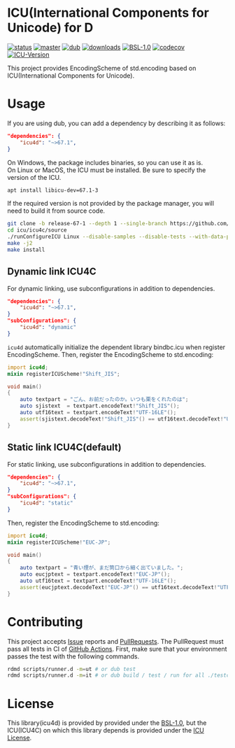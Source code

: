 # ICU(International Components for Unicode) for D
[![status](https://github.com/shoo/icu4d/workflows/status/badge.svg)](https://github.com/shoo/icu4d/actions?query=workflow%3Astatus)
[![master](https://github.com/shoo/icu4d/workflows/master/badge.svg)](https://github.com/shoo/icu4d/actions?query=workflow%3Amaster)
[![dub](https://img.shields.io/dub/v/icu4d.svg?cacheSeconds=3600)](https://code.dlang.org/packages/icu4d)
[![downloads](https://img.shields.io/dub/dt/icu4d.svg?cacheSeconds=3600)](https://code.dlang.org/packages/icu4d)
[![BSL-1.0](http://img.shields.io/badge/license-BSL--1.0-blue.svg?style=flat)](./LICENSE)
[![codecov](https://codecov.io/gh/shoo/icu4d/branch/master/graph/badge.svg)](https://codecov.io/gh/shoo/icu4d)
[![ICU-Version](http://img.shields.io/badge/icu%20version-67.1-green.svg?style=flat)](https://github.com/unicode-org/icu/releases/tag/release-67-1)

This project provides EncodingScheme of std.encoding based on ICU(International Components for Unicode).

# Usage

If you are using dub, you can add a dependency by describing it as follows:

```json
"dependencies": {
    "icu4d": "~>67.1",
}
```

On Windows, the package includes binaries, so you can use it as is.  
On Linux or MacOS, the ICU must be installed. Be sure to specify the version of the ICU.

```sh
apt install libicu-dev=67.1-3
```

If the required version is not provided by the package manager, you will need to build it from source code.

```sh
git clone -b release-67-1 --depth 1 --single-branch https://github.com/unicode-org/icu.git
cd icu/icu4c/source
./runConfigureICU Linux --disable-samples --disable-tests --with-data-packaging=library
make -j2
make install
```

## Dynamic link ICU4C
For dynamic linking, use subconfigurations in addition to dependencies.

```json
"dependencies": {
    "icu4d": "~>67.1",
}
"subConfigurations": {
    "icu4d": "dynamic"
}
```

`icu4d` automatically initialize the dependent library bindbc.icu when register EncodingScheme.
Then, register the EncodingScheme to std.encoding:

```d
import icu4d;
mixin registerICUScheme!"Shift_JIS";

void main()
{
    auto textpart = "ごん、お前だったのか。いつも栗をくれたのは";
    auto sjistext  = textpart.encodeText!"Shift_JIS"();
    auto utf16text = textpart.encodeText!"UTF-16LE"();
    assert(sjistext.decodeText!"Shift_JIS"() == utf16text.decodeText!"UTF-16LE"());
}
```

## Static link ICU4C(default)
For static linking, use subconfigurations in addition to dependencies.

```json
"dependencies": {
    "icu4d": "~>67.1",
}
"subConfigurations": {
    "icu4d": "static"
}
```

Then, register the EncodingScheme to std.encoding:

```d
import icu4d;
mixin registerICUScheme!"EUC-JP";

void main()
{
    auto textpart = "青い煙が、まだ筒口から細く出ていました。";
    auto eucjptext = textpart.encodeText!"EUC-JP"();
    auto utf16text = textpart.encodeText!"UTF-16LE"();
    assert(eucjptext.decodeText!"EUC-JP"() == utf16text.decodeText!"UTF-16LE"());
}
```

# Contributing
This project accepts [Issue](https://github.com/shoo/icu4d/issues) reports and [PullRequests](https://github.com/shoo/icu4d/pulls).
The PullRequest must pass all tests in CI of [GitHub Actions](https://github.com/shoo/icu4d/actions).
First, make sure that your environment passes the test with the following commands.

```sh
rdmd scripts/runner.d -m=ut # or dub test
rdmd scripts/runner.d -m=it # or dub build / test / run for all ./testcases/* directories.
```

# License

This library(icu4d) is provided by provided under the [BSL-1.0](./LICENSE), but the ICU(ICU4C) on which this library depends is provided under the [ICU License](https://github.com/unicode-org/icu/blob/master/icu4c/LICENSE).
